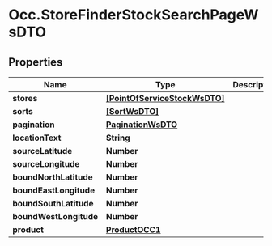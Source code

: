 # Occ.StoreFinderStockSearchPageWsDTO

## Properties
Name | Type | Description | Notes
------------ | ------------- | ------------- | -------------
**stores** | [**[PointOfServiceStockWsDTO]**](PointOfServiceStockWsDTO.md) |  | [optional] 
**sorts** | [**[SortWsDTO]**](SortWsDTO.md) |  | [optional] 
**pagination** | [**PaginationWsDTO**](PaginationWsDTO.md) |  | [optional] 
**locationText** | **String** |  | [optional] 
**sourceLatitude** | **Number** |  | [optional] 
**sourceLongitude** | **Number** |  | [optional] 
**boundNorthLatitude** | **Number** |  | [optional] 
**boundEastLongitude** | **Number** |  | [optional] 
**boundSouthLatitude** | **Number** |  | [optional] 
**boundWestLongitude** | **Number** |  | [optional] 
**product** | [**ProductOCC1**](ProductOCC1.md) |  | [optional] 


